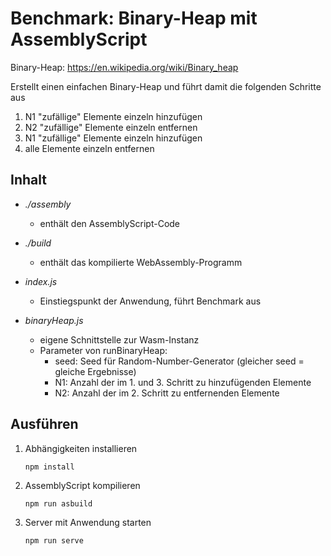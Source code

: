 # Benchmark: Binary-Heap mit AssemblyScript

Binary-Heap: https://en.wikipedia.org/wiki/Binary_heap

Erstellt einen einfachen Binary-Heap und führt damit die folgenden Schritte aus
1. N1 "zufällige" Elemente einzeln hinzufügen
2. N2 "zufällige" Elemente einzeln entfernen
3. N1 "zufällige" Elemente einzeln hinzufügen
4. alle Elemente einzeln entfernen



## Inhalt

- *./assembly*
    
    - enthält den AssemblyScript-Code
    
- *./build*
    - enthält das kompilierte WebAssembly-Programm
    
- *index.js*
    - Einstiegspunkt der Anwendung, führt Benchmark aus
    
- *binaryHeap.js*
    
    - eigene Schnittstelle zur Wasm-Instanz
    - Parameter von runBinaryHeap:
        - seed: Seed für Random-Number-Generator (gleicher seed = gleiche Ergebnisse)
        - N1: Anzahl der im 1. und 3. Schritt zu hinzufügenden Elemente
        - N2: Anzahl der im 2. Schritt zu entfernenden Elemente
    
    


## Ausführen

1. Abhängigkeiten installieren

   ```
   npm install
   ```

2. AssemblyScript kompilieren

   ```
   npm run asbuild
   ```

3. Server mit Anwendung starten

   ```
   npm run serve
   ```

